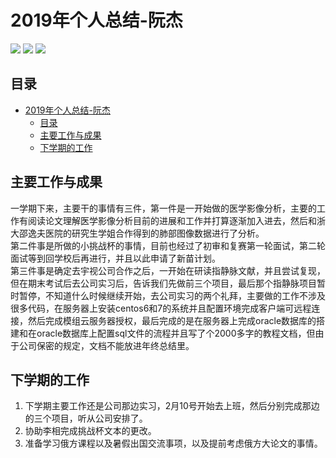 <!--
 * @Description: 
 * @Author: shaonianruntu
 * @Github: 
 * @Date: 2020-01-17 10:54:53
 * @LastEditTime : 2020-01-23 21:51:08
 -->
# 2019年个人总结-阮杰

<a href="https://github.com/HDUMIL-Gao-Group"><img src="https://img.shields.io/badge/Organization-%20Gao%20Group%20@%20HDUMIL-blue"></img></a>
<a href="https://github.com/nuansupermann"><img src="https://img.shields.io/badge/Auther-阮杰-yellow"></img></a>
<img src="https://img.shields.io/badge/Grade-研一-ff85c0"></img>

## 目录
- [2019年个人总结-阮杰](#2019%e5%b9%b4%e4%b8%aa%e4%ba%ba%e6%80%bb%e7%bb%93-%e9%98%ae%e6%9d%b0)
  - [目录](#%e7%9b%ae%e5%bd%95)
  - [主要工作与成果](#%e4%b8%bb%e8%a6%81%e5%b7%a5%e4%bd%9c%e4%b8%8e%e6%88%90%e6%9e%9c)
  - [下学期的工作](#%e4%b8%8b%e5%ad%a6%e6%9c%9f%e7%9a%84%e5%b7%a5%e4%bd%9c)

## 主要工作与成果

一学期下来，主要干的事情有三件，第一件是一开始做的医学影像分析，主要的工作有阅读论文理解医学影像分析目前的进展和工作并打算逐渐加入进去，然后和浙大邵逸夫医院的研究生学姐合作得到的肺部图像数据进行了分析。  
第二件事是所做的小挑战杯的事情，目前也经过了初审和复赛第一轮面试，第二轮面试等到回学校后再进行，并且以此申请了新苗计划。  
第三件事是确定去宇视公司合作之后，一开始在研读指静脉文献，并且尝试复现，但在期末考试后去公司实习后，告诉我们先做前三个项目，最后那个指静脉项目暂时暂停，不知道什么时候继续开始，去公司实习的两个礼拜，主要做的工作不涉及很多代码，在服务器上安装centos6和7的系统并且配置环境完成客户端可远程连接，然后完成模组云服务器授权，最后完成的是在服务器上完成oracle数据库的搭建和在oracle数据库上配置sql文件的流程并且写了个2000多字的教程文档，但由于公司保密的规定，文档不能放进年终总结里。

## 下学期的工作

1. 下学期主要工作还是公司那边实习，2月10号开始去上班，然后分别完成那边的三个项目，听从公司安排了。  
2. 协助李相完成挑战杯文本的更改。
3. 准备学习俄方课程以及暑假出国交流事项，以及提前考虑俄方大论文的事情。
